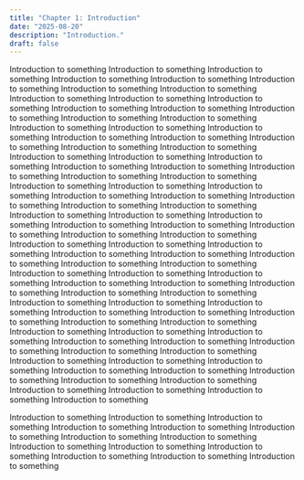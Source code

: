 ```yaml
---
title: "Chapter 1: Introduction"
date: "2025-08-20"
description: "Introduction."
draft: false
---
```



Introduction to something Introduction to something Introduction to something Introduction to something Introduction to something Introduction to something Introduction to something Introduction to something Introduction to something Introduction to something Introduction to something Introduction to something Introduction to something Introduction to something Introduction to something Introduction to something Introduction to something Introduction to something Introduction to something Introduction to something Introduction to something Introduction to something Introduction to something Introduction to something Introduction to something Introduction to something Introduction to something Introduction to something Introduction to something Introduction to something Introduction to something Introduction to something Introduction to something Introduction to something Introduction to something Introduction to something Introduction to something Introduction to something Introduction to something Introduction to something Introduction to something Introduction to something Introduction to something Introduction to something Introduction to something Introduction to something Introduction to something Introduction to something Introduction to something Introduction to something Introduction to something Introduction to something Introduction to something Introduction to something Introduction to something Introduction to something Introduction to something Introduction to something Introduction to something Introduction to something Introduction to something Introduction to something Introduction to something Introduction to something Introduction to something Introduction to something Introduction to something Introduction to something Introduction to something Introduction to something 
Introduction to something Introduction to something Introduction to something Introduction to something Introduction to something Introduction to something Introduction to something Introduction to something Introduction to something Introduction to something Introduction to something Introduction to something Introduction to something Introduction to something Introduction to something Introduction to something Introduction to something Introduction to something Introduction to something Introduction to something Introduction to something Introduction to something 


Introduction to something Introduction to something Introduction to something Introduction to something Introduction to something Introduction to something Introduction to something Introduction to something Introduction to something Introduction to something Introduction to something Introduction to something Introduction to something Introduction to something 